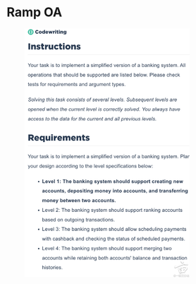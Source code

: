 # Ramp OA

<figure><img src="../.gitbook/assets/image (4).png" alt="" width="375"><figcaption></figcaption></figure>
